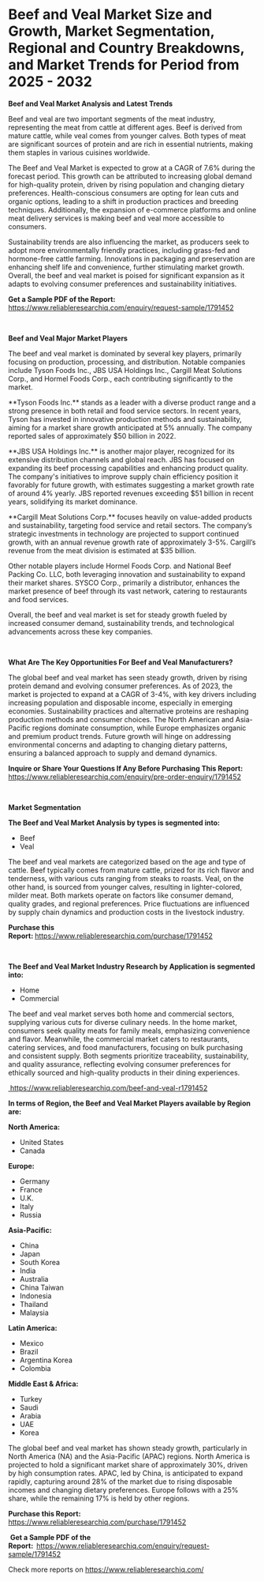 <p><h1>Beef and Veal Market Size and Growth, Market Segmentation, Regional and Country Breakdowns, and Market Trends for Period from 2025 -  2032</h1></p><p><strong>Beef and Veal Market Analysis and Latest Trends</strong></p>
<p><p>Beef and veal are two important segments of the meat industry, representing the meat from cattle at different ages. Beef is derived from mature cattle, while veal comes from younger calves. Both types of meat are significant sources of protein and are rich in essential nutrients, making them staples in various cuisines worldwide.</p><p>The Beef and Veal Market is expected to grow at a CAGR of 7.6% during the forecast period. This growth can be attributed to increasing global demand for high-quality protein, driven by rising population and changing dietary preferences. Health-conscious consumers are opting for lean cuts and organic options, leading to a shift in production practices and breeding techniques. Additionally, the expansion of e-commerce platforms and online meat delivery services is making beef and veal more accessible to consumers.</p><p>Sustainability trends are also influencing the market, as producers seek to adopt more environmentally friendly practices, including grass-fed and hormone-free cattle farming. Innovations in packaging and preservation are enhancing shelf life and convenience, further stimulating market growth. Overall, the beef and veal market is poised for significant expansion as it adapts to evolving consumer preferences and sustainability initiatives.</p></p>
<p><strong>Get a Sample PDF of the Report:&nbsp;</strong> <a href="https://www.reliableresearchiq.com/enquiry/request-sample/1791452?utm_campaign=2471&utm_medium=2&utm_source=Github&utm_content=ia&utm_term=14022025&utm_id=beef-and-veal">https://www.reliableresearchiq.com/enquiry/request-sample/1791452</a></p>
<p>&nbsp;</p>
<p><strong>Beef and Veal Major Market Players</strong></p>
<p><p>The beef and veal market is dominated by several key players, primarily focusing on production, processing, and distribution. Notable companies include Tyson Foods Inc., JBS USA Holdings Inc., Cargill Meat Solutions Corp., and Hormel Foods Corp., each contributing significantly to the market.</p><p>**Tyson Foods Inc.** stands as a leader with a diverse product range and a strong presence in both retail and food service sectors. In recent years, Tyson has invested in innovative production methods and sustainability, aiming for a market share growth anticipated at 5% annually. The company reported sales of approximately $50 billion in 2022.</p><p>**JBS USA Holdings Inc.** is another major player, recognized for its extensive distribution channels and global reach. JBS has focused on expanding its beef processing capabilities and enhancing product quality. The company's initiatives to improve supply chain efficiency position it favorably for future growth, with estimates suggesting a market growth rate of around 4% yearly. JBS reported revenues exceeding $51 billion in recent years, solidifying its market dominance.</p><p>**Cargill Meat Solutions Corp.** focuses heavily on value-added products and sustainability, targeting food service and retail sectors. The company’s strategic investments in technology are projected to support continued growth, with an annual revenue growth rate of approximately 3-5%. Cargill’s revenue from the meat division is estimated at $35 billion.</p><p>Other notable players include Hormel Foods Corp. and National Beef Packing Co. LLC, both leveraging innovation and sustainability to expand their market shares. SYSCO Corp., primarily a distributor, enhances the market presence of beef through its vast network, catering to restaurants and food services.</p><p>Overall, the beef and veal market is set for steady growth fueled by increased consumer demand, sustainability trends, and technological advancements across these key companies.</p></p>
<p>&nbsp;</p>
<p><strong>What Are The Key Opportunities For Beef and Veal Manufacturers?</strong></p>
<p><p>The global beef and veal market has seen steady growth, driven by rising protein demand and evolving consumer preferences. As of 2023, the market is projected to expand at a CAGR of 3-4%, with key drivers including increasing population and disposable income, especially in emerging economies. Sustainability practices and alternative proteins are reshaping production methods and consumer choices. The North American and Asia-Pacific regions dominate consumption, while Europe emphasizes organic and premium product trends. Future growth will hinge on addressing environmental concerns and adapting to changing dietary patterns, ensuring a balanced approach to supply and demand dynamics.</p></p>
<p><strong>Inquire or Share Your Questions If Any Before Purchasing This Report:</strong> <a href="https://www.reliableresearchiq.com/enquiry/pre-order-enquiry/1791452?utm_campaign=2471&utm_medium=2&utm_source=Github&utm_content=ia&utm_term=14022025&utm_id=beef-and-veal">https://www.reliableresearchiq.com/enquiry/pre-order-enquiry/1791452</a></p>
<p>&nbsp;</p>
<p><strong>Market Segmentation</strong></p>
<p><strong>The Beef and Veal Market Analysis by types is segmented into:</strong></p>
<p><ul><li>Beef</li><li>Veal</li></ul></p>
<p><p>The beef and veal markets are categorized based on the age and type of cattle. Beef typically comes from mature cattle, prized for its rich flavor and tenderness, with various cuts ranging from steaks to roasts. Veal, on the other hand, is sourced from younger calves, resulting in lighter-colored, milder meat. Both markets operate on factors like consumer demand, quality grades, and regional preferences. Price fluctuations are influenced by supply chain dynamics and production costs in the livestock industry.</p></p>
<p><strong>Purchase this Report:&nbsp;</strong><a href="https://www.reliableresearchiq.com/purchase/1791452?utm_campaign=2471&utm_medium=2&utm_source=Github&utm_content=ia&utm_term=14022025&utm_id=beef-and-veal">https://www.reliableresearchiq.com/purchase/1791452</a></p>
<p>&nbsp;</p>
<p><strong>The Beef and Veal Market Industry Research by Application is segmented into:</strong></p>
<p><ul><li>Home</li><li>Commercial</li></ul></p>
<p><p>The beef and veal market serves both home and commercial sectors, supplying various cuts for diverse culinary needs. In the home market, consumers seek quality meats for family meals, emphasizing convenience and flavor. Meanwhile, the commercial market caters to restaurants, catering services, and food manufacturers, focusing on bulk purchasing and consistent supply. Both segments prioritize traceability, sustainability, and quality assurance, reflecting evolving consumer preferences for ethically sourced and high-quality products in their dining experiences.</p></p>
<p><a href="https://www.reliableresearchiq.com/beef-and-veal-r1791452?utm_campaign=2471&utm_medium=2&utm_source=Github&utm_content=ia&utm_term=14022025&utm_id=beef-and-veal">&nbsp;https://www.reliableresearchiq.com/beef-and-veal-r1791452</a></p>
<p><strong>In terms of Region, the Beef and Veal Market Players available by Region are:</strong></p>
<p>
    <p> <strong> North America: </strong>
        <ul>
            <li>United States</li>
            <li>Canada</li>
        </ul>
        </p> 
    <p> <strong> Europe: </strong>
        <ul>
            <li>Germany</li>
            <li>France</li>
            <li>U.K.</li>
            <li>Italy</li>
            <li>Russia</li>
        </ul>
        </p> 
    <p> <strong> Asia-Pacific: </strong>
        <ul>
            <li>China</li>
            <li>Japan</li>
            <li>South Korea</li>
            <li>India</li>
            <li>Australia</li>
            <li>China Taiwan</li>
            <li>Indonesia</li>
            <li>Thailand</li>
            <li>Malaysia</li>
        </ul>
        </p> 
    <p> <strong> Latin America: </strong>
        <ul>
            <li>Mexico</li>
            <li>Brazil</li>
            <li>Argentina Korea</li>
            <li>Colombia</li>
        </ul>
        </p> 
    <p> <strong> Middle East & Africa: </strong>
        <ul>
            <li>Turkey</li>
            <li>Saudi</li>
            <li>Arabia</li>
            <li>UAE</li>
            <li>Korea</li>
        </ul>
    </p>
    </p>
<p><p>The global beef and veal market has shown steady growth, particularly in North America (NA) and the Asia-Pacific (APAC) regions. North America is projected to hold a significant market share of approximately 30%, driven by high consumption rates. APAC, led by China, is anticipated to expand rapidly, capturing around 28% of the market due to rising disposable incomes and changing dietary preferences. Europe follows with a 25% share, while the remaining 17% is held by other regions.</p></p>
<p><strong>Purchase this Report: </strong><a href="https://www.reliableresearchiq.com/purchase/1791452?utm_campaign=2471&utm_medium=2&utm_source=Github&utm_content=ia&utm_term=14022025&utm_id=beef-and-veal">https://www.reliableresearchiq.com/purchase/1791452</a></p>
<p>&nbsp;<strong>Get a Sample PDF of the Report:&nbsp;&nbsp;</strong><a href="https://www.reliableresearchiq.com/enquiry/request-sample/1791452?utm_campaign=2471&utm_medium=2&utm_source=Github&utm_content=ia&utm_term=14022025&utm_id=beef-and-veal">https://www.reliableresearchiq.com/enquiry/request-sample/1791452</a></p>
<p><strong></strong></p>
<p>Check more reports on <a href="https://www.reliableresearchiq.com/?utm_campaign=2471&utm_medium=2&utm_source=Github&utm_content=ia&utm_term=14022025&utm_id=beef-and-veal">https://www.reliableresearchiq.com/</a></p>